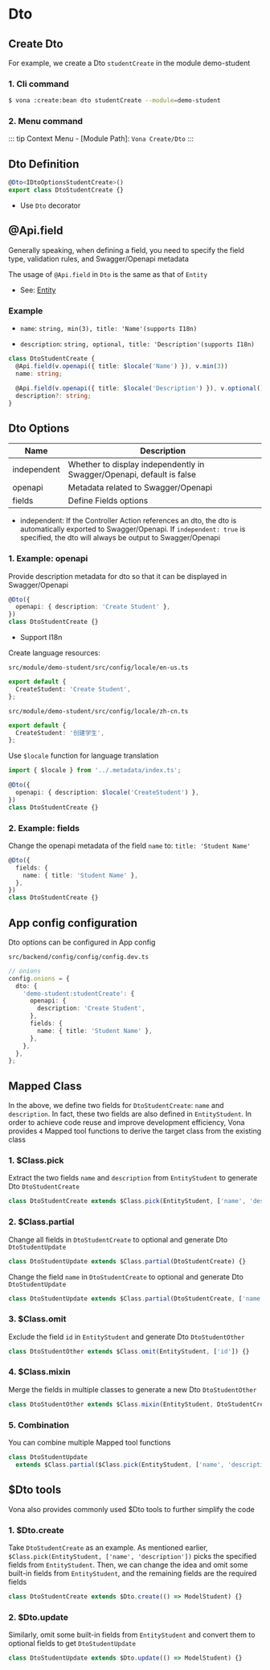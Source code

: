# Dto

## Create Dto

For example, we create a Dto `studentCreate` in the module demo-student

### 1. Cli command

``` bash
$ vona :create:bean dto studentCreate --module=demo-student
```

### 2. Menu command

::: tip
Context Menu - [Module Path]: `Vona Create/Dto`
:::

## Dto Definition

``` typescript
@Dto<IDtoOptionsStudentCreate>()
export class DtoStudentCreate {}
```

- Use `Dto` decorator

## @Api.field

Generally speaking, when defining a field, you need to specify the field type, validation rules, and Swagger/Openapi metadata

The usage of `@Api.field` in `Dto` is the same as that of `Entity`

  - See: [Entity](./entity.md)

### Example

- `name`: `string, min(3), title: 'Name'(supports I18n)`

- `description`: `string, optional, title: 'Description'(supports I18n)`

``` typescript
class DtoStudentCreate {
  @Api.field(v.openapi({ title: $locale('Name') }), v.min(3))
  name: string;

  @Api.field(v.openapi({ title: $locale('Description') }), v.optional())
  description?: string;
}
```

## Dto Options

|Name|Description|
|--|--|
|independent|Whether to display independently in Swagger/Openapi, default is false|
|openapi|Metadata related to Swagger/Openapi|
|fields|Define Fields options|

- independent: If the Controller Action references an dto, the dto is automatically exported to Swagger/Openapi. If `independent: true` is specified, the dto will always be output to Swagger/Openapi

### 1. Example: openapi

Provide description metadata for dto so that it can be displayed in Swagger/Openapi

``` typescript
@Dto({
  openapi: { description: 'Create Student' },
})
class DtoStudentCreate {}
```

* Support I18n

Create language resources:

`src/module/demo-student/src/config/locale/en-us.ts`

``` typescript
export default {
  CreateStudent: 'Create Student',
};
```

`src/module/demo-student/src/config/locale/zh-cn.ts`

``` typescript
export default {
  CreateStudent: '创建学生',
};
```

Use `$locale` function for language translation

``` typescript
import { $locale } from '../.metadata/index.ts';

@Dto({
  openapi: { description: $locale('CreateStudent') },
})
class DtoStudentCreate {}
```

### 2. Example: fields

Change the openapi metadata of the field `name` to: `title: 'Student Name'`

``` typescript
@Dto({
  fields: {
    name: { title: 'Student Name' },
  },
})
class DtoStudentCreate {}
```

## App config configuration

Dto options can be configured in App config

`src/backend/config/config/config.dev.ts`

``` typescript
// onions
config.onions = {
  dto: {
    'demo-student:studentCreate': {
      openapi: {
        description: 'Create Student',
      },
      fields: {
        name: { title: 'Student Name' },
      },
    },
  },
};
```

## Mapped Class

In the above, we define two fields for `DtoStudentCreate`: `name` and `description`. In fact, these two fields are also defined in `EntityStudent`. In order to achieve code reuse and improve development efficiency, Vona provides `4` Mapped tool functions to derive the target class from the existing class

### 1. $Class.pick

Extract the two fields `name` and `description` from `EntityStudent` to generate Dto `DtoStudentCreate`

``` typescript
class DtoStudentCreate extends $Class.pick(EntityStudent, ['name', 'description']) {}
```

### 2. $Class.partial

Change all fields in `DtoStudentCreate` to optional and generate Dto `DtoStudentUpdate`

``` typescript
class DtoStudentUpdate extends $Class.partial(DtoStudentCreate) {}
```

Change the field `name` in `DtoStudentCreate` to optional and generate Dto `DtoStudentUpdate`

``` typescript
class DtoStudentUpdate extends $Class.partial(DtoStudentCreate, ['name']) {}
```

### 3. $Class.omit

Exclude the field `id` in `EntityStudent` and generate Dto `DtoStudentOther`

``` typescript
class DtoStudentOther extends $Class.omit(EntityStudent, ['id']) {}
```

### 4. $Class.mixin

Merge the fields in multiple classes to generate a new Dto `DtoStudentOther`

``` typescript
class DtoStudentOther extends $Class.mixin(EntityStudent, DtoStudentCreate, DtoStudentUpdate) {}
```

### 5. Combination

You can combine multiple Mapped tool functions

``` typescript
class DtoStudentUpdate
  extends $Class.partial($Class.pick(EntityStudent, ['name', 'description'])) {}
```

## $Dto tools

Vona also provides commonly used $Dto tools to further simplify the code

### 1. $Dto.create

Take `DtoStudentCreate` as an example. As mentioned earlier, `$Class.pick(EntityStudent, ['name', 'description'])` picks the specified fields from `EntityStudent`. Then, we can change the idea and omit some built-in fields from `EntityStudent`, and the remaining fields are the required fields

``` typescript
class DtoStudentCreate extends $Dto.create(() => ModelStudent) {}
```

### 2. $Dto.update

Similarly, omit some built-in fields from `EntityStudent` and convert them to optional fields to get `DtoStudentUpdate`

``` typescript
class DtoStudentUpdate extends $Dto.update(() => ModelStudent) {}
```
